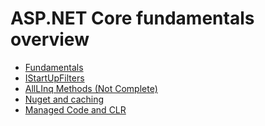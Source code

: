 <h1> ASP.NET Core fundamentals overview </h1>
<ul>
  <li><a href="./Fundamentals.md">Fundamentals</a></li>
  <li><a href="./AspnetCoreMsDocs.Learn/StartupFilters/startupfilters.md">IStartUpFilters</a></li>
  <li><a href="./AllLinqMethods/Program.cs">AllLInq Methods (Not Complete)</a></li>
  <li><a href="./Nuget.md">Nuget and caching</a></li>
  <li><a href="./MangedCodeAndCLRBasics.md">Managed Code and CLR</a></li>
  
 
</ul>

